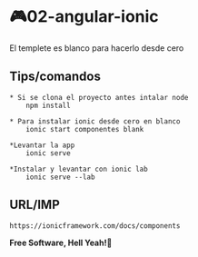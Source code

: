 # 🎮02-angular-ionic
El templete es blanco para hacerlo desde cero

## Tips/comandos
```
* Si se clona el proyecto antes intalar node
	npm install
	
* Para instalar ionic desde cero en blanco
	ionic start componentes blank
	
*Levantar la app
	ionic serve
	
*Instalar y levantar con ionic lab 
	ionic serve --lab

```

## URL/IMP
```
https://ionicframework.com/docs/components
```




**Free Software, Hell Yeah!🤘**
